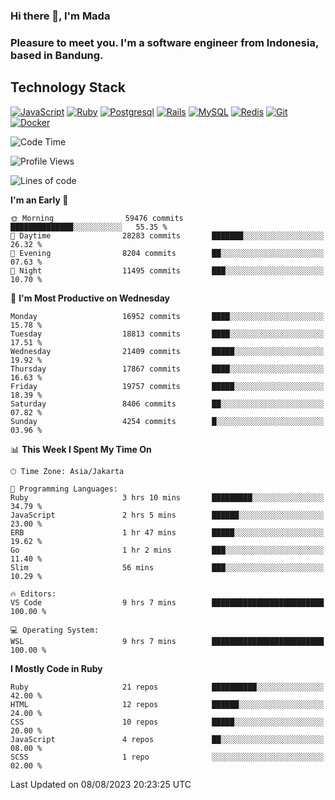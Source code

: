 ### Hi there 👋, I'm Mada
### Pleasure to meet you. I'm a software engineer from Indonesia, based in Bandung.

## Technology Stack

[![JavaScript](https://img.shields.io/badge/-JavaScript-%23F7DF1C?style=flat-square&logo=javascript&logoColor=000000&labelColor=%23F7DF1C&color=%23FFCE5A)](https://www.javascript.com/)
[![Ruby](https://img.shields.io/badge/Ruby-CC342D?style=flat-square&logo=ruby&logoColor=white)](https://www.ruby-lang.org/en/)
[![Postgresql](https://img.shields.io/badge/PostgreSQL-316192?style=flat-square&logo=postgresql&logoColor=ffffff)](https://www.postgresql.org/)
[![Rails](https://img.shields.io/badge/Ruby_on_Rails-CC0000?style=flat-square&logo=ruby-on-rails&logoColor=white)](https://rubyonrails.org/)
[![MySQL](https://img.shields.io/badge/-MySQL-4479A1?style=flat-square&logo=MySQL&logoColor=ffffff)](https://www.mysql.com/)
[![Redis](https://img.shields.io/badge/-Redis-DC382D?style=flat-square&logo=Redis&logoColor=ffffff)](https://redis.io/)
[![Git](https://img.shields.io/badge/-Git-%23F05032?style=flat-square&logo=git&logoColor=%23ffffff)](https://git-scm.com/)
[![Docker](https://img.shields.io/badge/-Docker-2496ED?style=flat-square&logo=docker&logoColor=ffffff)](https://www.docker.com/)
<!--
**madaarya/madaarya** is a ✨ _special_ ✨ repository because its `README.md` (this file) appears on your GitHub profile.

Here are some ideas to get you started:

- 🔭 I’m currently working on ...
- 🌱 I’m currently learning ...
- 👯 I’m looking to collaborate on ...
- 🤔 I’m looking for help with ...
- 💬 Ask me about ...
- 📫 How to reach me: ...
- 😄 Pronouns: ...
- ⚡ Fun fact: ...
-->
<!--START_SECTION:waka-->
![Code Time](http://img.shields.io/badge/Code%20Time-5%2C598%20hrs%206%20mins-blue)

![Profile Views](http://img.shields.io/badge/Profile%20Views-0-blue)

![Lines of code](https://img.shields.io/badge/From%20Hello%20World%20I%27ve%20Written-40.3%20million%20lines%20of%20code-blue)

**I'm an Early 🐤** 

```text
🌞 Morning                59476 commits       ██████████████░░░░░░░░░░░   55.35 % 
🌆 Daytime                28283 commits       ███████░░░░░░░░░░░░░░░░░░   26.32 % 
🌃 Evening                8204 commits        ██░░░░░░░░░░░░░░░░░░░░░░░   07.63 % 
🌙 Night                  11495 commits       ███░░░░░░░░░░░░░░░░░░░░░░   10.70 % 
```
📅 **I'm Most Productive on Wednesday** 

```text
Monday                   16952 commits       ████░░░░░░░░░░░░░░░░░░░░░   15.78 % 
Tuesday                  18813 commits       ████░░░░░░░░░░░░░░░░░░░░░   17.51 % 
Wednesday                21409 commits       █████░░░░░░░░░░░░░░░░░░░░   19.92 % 
Thursday                 17867 commits       ████░░░░░░░░░░░░░░░░░░░░░   16.63 % 
Friday                   19757 commits       █████░░░░░░░░░░░░░░░░░░░░   18.39 % 
Saturday                 8406 commits        ██░░░░░░░░░░░░░░░░░░░░░░░   07.82 % 
Sunday                   4254 commits        █░░░░░░░░░░░░░░░░░░░░░░░░   03.96 % 
```


📊 **This Week I Spent My Time On** 

```text
🕑︎ Time Zone: Asia/Jakarta

💬 Programming Languages: 
Ruby                     3 hrs 10 mins       █████████░░░░░░░░░░░░░░░░   34.79 % 
JavaScript               2 hrs 5 mins        ██████░░░░░░░░░░░░░░░░░░░   23.00 % 
ERB                      1 hr 47 mins        █████░░░░░░░░░░░░░░░░░░░░   19.62 % 
Go                       1 hr 2 mins         ███░░░░░░░░░░░░░░░░░░░░░░   11.40 % 
Slim                     56 mins             ███░░░░░░░░░░░░░░░░░░░░░░   10.29 % 

🔥 Editors: 
VS Code                  9 hrs 7 mins        █████████████████████████   100.00 % 

💻 Operating System: 
WSL                      9 hrs 7 mins        █████████████████████████   100.00 % 
```

**I Mostly Code in Ruby** 

```text
Ruby                     21 repos            ██████████░░░░░░░░░░░░░░░   42.00 % 
HTML                     12 repos            ██████░░░░░░░░░░░░░░░░░░░   24.00 % 
CSS                      10 repos            █████░░░░░░░░░░░░░░░░░░░░   20.00 % 
JavaScript               4 repos             ██░░░░░░░░░░░░░░░░░░░░░░░   08.00 % 
SCSS                     1 repo              ░░░░░░░░░░░░░░░░░░░░░░░░░   02.00 % 
```




 Last Updated on 08/08/2023 20:23:25 UTC
<!--END_SECTION:waka-->
